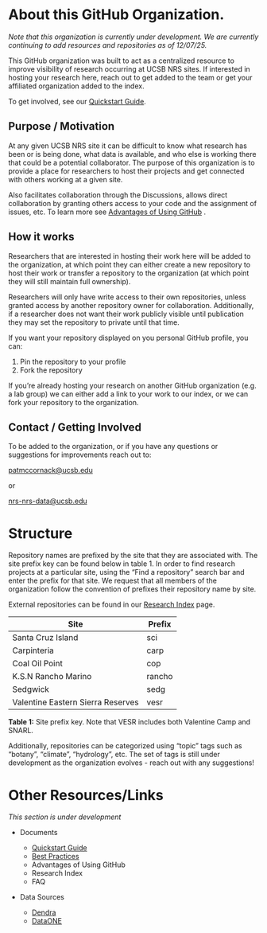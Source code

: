 # About this GitHub Organization. 
*Note that this organization is currently under development. We are currently continuing to add resources and repositories as of 12/07/25.*


This GitHub organization was built to act as a centralized resource to improve visibility of research occurring at UCSB NRS sites. If interested in hosting your research here, reach out to get added to the team or get your affiliated organization added to the index. 

To get involved, see our [Quickstart Guide](https://github.com/UCSB-NRS/resources/blob/main/quickstart.md).

## Purpose / Motivation  
At any given UCSB NRS site it can be difficult to know what research has been or is being done, what data is available, and who else is working there that could be a potential collaborator. The purpose of this organization is to provide a place for researchers to host their projects and get connected with others working at a given site. 

Also facilitates collaboration through the Discussions, allows direct collaboration by granting others access to your code and the assignment of issues, etc. To learn more see [Advantages of Using GitHub](placeholderlink) . 

## How it works

Researchers that are interested in hosting their work here will be added to the organization, at which point they can either create a new repository to host their work or transfer a repository to the organization (at which point they will still maintain full ownership). 

Researchers will only have write access to their own repositories, unless granted access by another repository owner for collaboration. Additionally, if a researcher does not want their work publicly visible until publication they may set the repository to private until that time. 

If you want your repository displayed on you personal GitHub profile, you can:

1. Pin the repository to your profile
2. Fork the repository

If you’re already hosting your research on another GitHub organization (e.g. a lab group) we can either add a link to your work to our index, or we can fork your repository to the organization. 

## Contact / Getting Involved

To be added to the organization, or if you have any questions or suggestions for improvements reach out to: 

patmccornack@ucsb.edu

or

nrs-nrs-data@ucsb.edu

# Structure

Repository names are prefixed by the site that they are associated with. The site prefix key can be found below in table 1. In order to find research projects at a particular site, using the “Find a repository” search bar and enter the prefix for that site. We request that all members of the organization follow the convention of prefixes their repository name by site. 

External repositories can be found in our [Research Index](placeholderlink) page.

|Site | Prefix |
|-----|--------|
|Santa Cruz Island   | sci |
|Carpinteria         | carp |
|Coal Oil Point      | cop |
|K.S.N Rancho Marino | rancho |
|Sedgwick            | sedg    |
|Valentine Eastern Sierra Reserves | vesr |

__Table 1:__ Site prefix key. Note that VESR includes both Valentine Camp and SNARL. 

Additionally, repositories can be categorized using “topic” tags such as “botany”, “climate”, “hydrology”, etc. The set of tags is still under development as the organization evolves - reach out with any suggestions!

# Other Resources/Links  
_This section is under development_

- Documents
    - [Quickstart Guide](https://github.com/UCSB-NRS/resources/blob/main/quickstart.md)
    - [Best Practices](https://github.com/UCSB-NRS/resources/blob/main/best-practices.md)
    - Advantages of Using GitHub
    - Research Index
    - FAQ
 
- Data Sources
    - [Dendra](https://dendra.science/)
    - [DataONE](https://www.dataone.org/)
